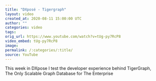 ```yaml
---
title: "DXposé - Tigergraph"
layout: video
created_at: 2020-08-11 15:00:00 UTC
author: ""
categories: video
tags: 
orig_url: https://www.youtube.com/watch?v=tUg-py7RcP8
video_embed: tUg-py7RcP8
image: 
permalink: /:categories/:title/
source: YouTube
---
```


This week in DXpose I test the developer experience behind TigerGraph, The Only Scalable Graph Database for The Enterprise